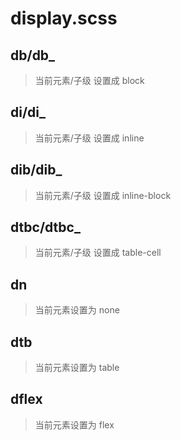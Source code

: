 # display.scss

## db/db_
> 当前元素/子级 设置成 block

## di/di_
> 当前元素/子级 设置成 inline

## dib/dib_
> 当前元素/子级 设置成 inline-block

## dtbc/dtbc_
> 当前元素/子级 设置成 table-cell


## dn
> 当前元素设置为 none

## dtb
> 当前元素设置为 table


## dflex
> 当前元素设置为 flex

